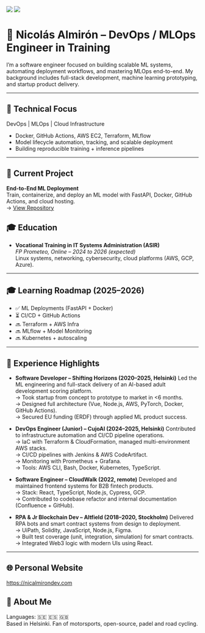 [<img src="https://img.shields.io/badge/linkedin-%230077B5.svg?&style=for-the-badge&logo=linkedin&logoColor=white" />](https://www.linkedin.com/in/nicolas-a-a44196193/)
[<img src="https://img.shields.io/badge/Twitter-1DA1F2?style=for-the-badge&logo=twitter&logoColor=white" />](https://twitter.com/almironico)

# 👋 Nicolás Almirón – DevOps / MLOps Engineer in Training

I’m a software engineer focused on building scalable ML systems, automating deployment workflows, and mastering MLOps end-to-end. My background includes full-stack development, machine learning prototyping, and startup product delivery.

---

## 🔧 Technical Focus

DevOps | MLOps | Cloud Infrastructure

- Docker, GitHub Actions, AWS EC2, Terraform, MLflow
- Model lifecycle automation, tracking, and scalable deployment
- Building reproducible training + inference pipelines

---

## 🧪 Current Project

**End-to-End ML Deployment**  
Train, containerize, and deploy an ML model with FastAPI, Docker, GitHub Actions, and cloud hosting.  
→  [View Repository](#soon)

## 🎓 Education

- **Vocational Training in IT Systems Administration (ASIR)**  
  *FP Prometeo, Online – 2024 to 2026 (expected)*  
  Linux systems, networking, cybersecurity, cloud platforms (AWS, GCP, Azure).

---



## 🎓 Learning Roadmap (2025–2026)

- ✅ ML Deployments (FastAPI + Docker)
- ⏳ CI/CD + GitHub Actions
- 🔜 Terraform + AWS Infra
- 🔜 MLflow + Model Monitoring
- 🔜 Kubernetes + autoscaling

---

## 🏁 Experience Highlights

- **Software Developer – Shifting Horizons (2020–2025, Helsinki)**
  Led the ML engineering and full-stack delivery of an AI-based adult development scoring platform.  
  → Took startup from concept to prototype to market in <6 months.  
  → Designed full architecture (Vue, Node.js, AWS, PyTorch, Docker, GitHub Actions).  
  → Secured EU funding (ERDF) through applied ML product success.

- **DevOps Engineer (Junior) – CujoAI (2024–2025, Helsinki)**
  Contributed to infrastructure automation and CI/CD pipeline operations.  
  → IaC with Terraform & CloudFormation, managed multi-environment AWS stacks.  
  → CI/CD pipelines with Jenkins & AWS CodeArtifact.  
  → Monitoring with Prometheus + Grafana.  
  → Tools: AWS CLI, Bash, Docker, Kubernetes, TypeScript.
  
- **Software Engineer – CloudWalk (2022, remote)**
  Developed and maintained frontend systems for B2B fintech products.  
  → Stack: React, TypeScript, Node.js, Cypress, GCP.  
  → Contributed to codebase refactor and internal documentation (Confluence + GitHub).

- **RPA & Jr Blockchain Dev – Altfield (2018–2020, Stockholm)**
  Delivered RPA bots and smart contract systems from design to deployment.  
  → UiPath, Solidity, JavaScript, Node.js, Figma.  
  → Built test coverage (unit, integration, simulation) for smart contracts.  
  → Integrated Web3 logic with modern UIs using React.


---

## 🌐 Personal Website

https://nicalmirondev.com



## 🧍 About Me

Languages: 🇸🇪 🇪🇸 🇬🇧  
Based in Helsinki. Fan of motorsports, open-source, padel and road cycling.

